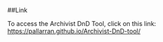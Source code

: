 ##Link

To access the Archivist DnD Tool, click on this link: https://pallarran.github.io/Archivist-DnD-tool/
